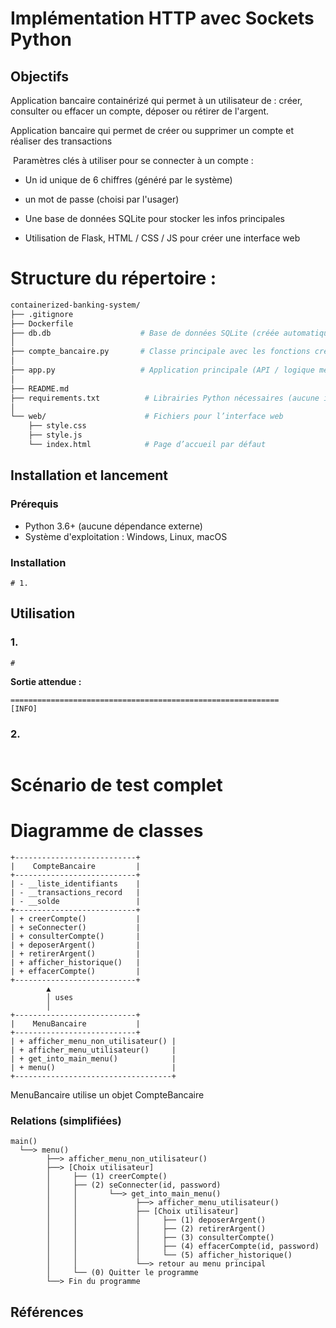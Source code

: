 # Implémentation HTTP avec Sockets Python



## Objectifs

Application bancaire containérizé qui permet à un utilisateur de : créer, consulter ou effacer un compte, déposer ou rétirer de l'argent. 



Application bancaire qui permet de créer ou supprimer un compte et réaliser des transactions

​    Paramètres clés à utiliser pour se connecter à un compte : 
   - Un id unique de 6 chiffres (généré par le système)
   - un mot de passe (choisi par l'usager)

- Une base de données SQLite pour stocker les infos principales
- Utilisation de Flask, HTML / CSS / JS  pour créer une interface web

# Structure du répertoire : 

```bash
containerized-banking-system/
├── .gitignore
├── Dockerfile
├── db.db                    # Base de données SQLite (créée automatiquement)
│
├── compte_bancaire.py       # Classe principale avec les fonctions creerCompte(), deposerArgent(), etc.
│
├── app.py                   # Application principale (API / logique métier)
│
├── README.md
├── requirements.txt          # Librairies Python nécessaires (aucune installation manuelle requise)
│
└── web/                      # Fichiers pour l’interface web
    ├── style.css
    ├── style.js
    └── index.html            # Page d’accueil par défaut
```

## Installation et lancement

### Prérequis

- Python 3.6+ (aucune dépendance externe)
- Système d'exploitation : Windows, Linux, macOS

### Installation

```
# 1. 
```



## Utilisation

### 1. 

```
# 
```



**Sortie attendue :**

```
============================================================
[INFO] 
```

### 2. 

```

```

# Scénario de test complet



# Diagramme de classes

```basic
+---------------------------+
|    CompteBancaire         |
+---------------------------+
| - __liste_identifiants    |
| - __transactions_record   |
| - __solde                 |
+---------------------------+
| + creerCompte()           |
| + seConnecter()           |
| + consulterCompte()       |
| + deposerArgent()         |
| + retirerArgent()         |
| + afficher_historique()   |
| + effacerCompte()         |
+---------------------------+
        ▲
        │ uses
        │
+---------------------------+
|    MenuBancaire           |
+---------------------------+
| + afficher_menu_non_utilisateur() |
| + afficher_menu_utilisateur()     |
| + get_into_main_menu()            |
| + menu()                          |
+-----------------------------------+
```

MenuBancaire utilise un objet CompteBancaire

### Relations (simplifiées)

```basic
main()
  └──> menu()
        ├──> afficher_menu_non_utilisateur()
        ├──> [Choix utilisateur]
        │     ├── (1) creerCompte()
        │     ├── (2) seConnecter(id, password)
        │     │       └──> get_into_main_menu()
        │     │             ├──> afficher_menu_utilisateur()
        │     │             ├── [Choix utilisateur]
        │     │             │     ├── (1) deposerArgent()
        │     │             │     ├── (2) retirerArgent()
        │     │             │     ├── (3) consulterCompte()
        │     │             │     ├── (4) effacerCompte(id, password)
        │     │             │     └── (5) afficher_historique()
        │     │             └──> retour au menu principal
        │     └── (0) Quitter le programme
        └──> Fin du programme
```

## Références

